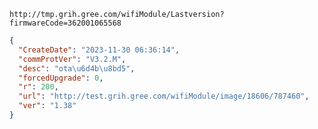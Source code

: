 `http://tmp.grih.gree.com/wifiModule/Lastversion?firmwareCode=362001065568`

```json
{
  "CreateDate": "2023-11-30 06:36:14",
  "commProtVer": "V3.2.M",
  "desc": "ota\u6d4b\u8bd5",
  "forcedUpgrade": 0,
  "r": 200,
  "url": "http://test.grih.gree.com/wifiModule/image/18606/787460",
  "ver": "1.38"
}
```